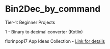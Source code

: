 # Bin2Dec_by_command

Tier-1: Beginner Projects

1 - Binary to decimal converter (Kotlin)

florinpop17 App Ideas Collection - [Link for details](https://github.com/florinpop17/app-ideas)


